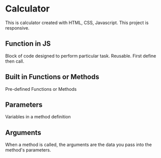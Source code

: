 # Calculator

This is calculator created with HTML, CSS, Javascript.
This project is responsive.


## Function in JS
Block of code designed to perform particular task. 
Reusable.
First define then call.

## Built in Functions or Methods
Pre-defined Functions or Methods

## Parameters
Variables in a method definition 

## Arguments
When a method is called, the arguments are the data you pass into the method's parameters.
